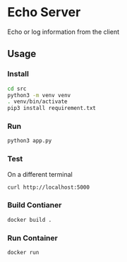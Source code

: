 # Echo Server

Echo or log information from the client

## Usage

### Install

``` bash
cd src
python3 -m venv venv
. venv/bin/activate
pip3 install requirement.txt
```

### Run

``` bash
python3 app.py
```

### Test
 
On a different terminal

``` bash
curl http://localhost:5000
```

### Build Contianer

``` bash
docker build .
```

### Run Container

``` bash
docker run 